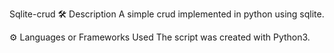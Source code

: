 Sqlite-crud
🛠️ Description
A simple crud implemented in python using sqlite.

⚙️ Languages or Frameworks Used
The script was created with Python3.